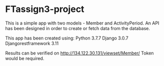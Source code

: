 # FTassign3-project

This is a simple app with two models - Member and ActivityPeriod. 
An API has been designed in order to create or fetch data from the database.

This app has been created using: Python 3.7.7 Django 3.0.7 Djangorestframework 3.11

Results can be verified on http://134.122.30.131/viewset/Member/ Token would be required.


